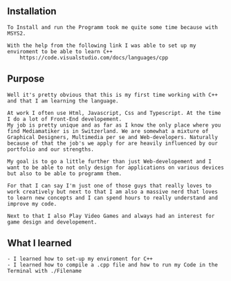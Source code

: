 ## Installation
    To Install and run the Programm took me quite some time because with MSYS2.

    With the help from the following link I was able to set up my enviroment to be able to learn C++
        https://code.visualstudio.com/docs/languages/cpp

## Purpose

    Well it's pretty obvious that this is my first time working with C++ and that I am learning the language. 
    
    At work I often use Html, Javascript, Css and Typescript. At the time I do a lot of Front-End developement. 
    My job is pretty unique and as far as I know the only place where you find Mediamatiker is in Switzerland. We are somewhat a mixture of Graphical Designers, Multimedia per se and Web-developers. Naturally because of that the job's we apply for are heavily influenced by our portfolio and our strengths. 

    My goal is to go a little further than just Web-developement and I want to be able to not only design for applications on various devices but also to be able to programm them. 

    For that I can say I'm just one of those guys that really loves to work creatively but next to that I am also a massive nerd that loves to learn new concepts and I can spend hours to really understand and improve my code.
    
    Next to that I also Play Video Games and always had an interest for game design and developement.

## What I learned

    - I learned how to set-up my enviroment for C++
    - I learned how to compile a .cpp file and how to run my Code in the Terminal with ./Filename 